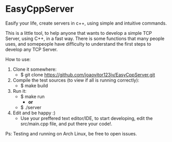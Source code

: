 # EasyCppServer
Easify your life, create servers in c++, using simple and intuitive commands.

This is a little tool, to help anyone that wants to develop a simple TCP Server, using C++, in a fast way.
There is some functions that many people uses, and somepeople have difficulty to understand the first steps to develop any TCP Server.

How to use:
  1.  Clone it somewhere:
    	*	$ git clone https://github.com/joaovitor123jv/EasyCppServer.git
  2.  Compile the test sources (to view if all is running correctly):
    	*	$ make build
  3.  Run it:
    	*	$ make run
	  	    *	__or__
  		*	$ ./server
  4.  Edit and be happy :)
    	*	Use your preffered text editor/IDE, to start developing, edit the src/main.cpp file, and put there your code!.



Ps: Testing and running on Arch Linux, be free to open issues.